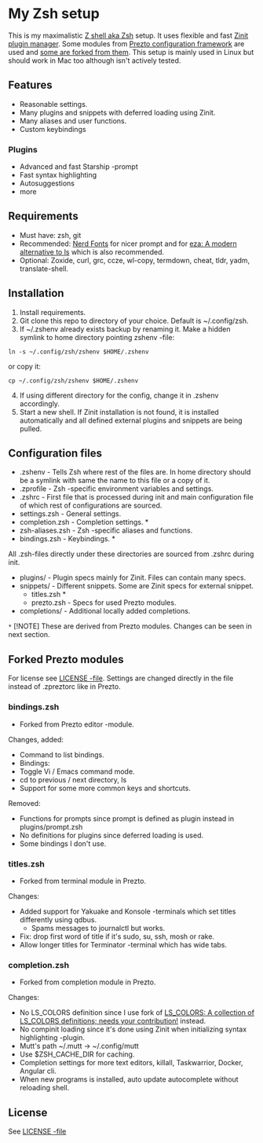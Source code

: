 # My Zsh setup

This is my maximalistic [Z shell aka Zsh](https://zsh.sourceforge.io/) setup. It uses flexible and fast [Zinit plugin manager](https://github.com/zdharma-continuum/zinit). Some modules from [Prezto configuration framework](https://github.com/sorin-ionescu/prezto) are used and [some are forked from them](#forked-prezto-modules). This setup is mainly used in Linux but should work in Mac too although isn't actively tested.

## Features

- Reasonable settings.
- Many plugins and snippets with deferred loading using Zinit.
- Many aliases and user functions.
- Custom keybindings

### Plugins

- Advanced and fast Starship -prompt
- Fast syntax highlighting
- Autosuggestions
- more

## Requirements

- Must have: zsh, git
- Recommended: [Nerd Fonts](https://www.nerdfonts.com/) for nicer prompt and for [eza: A modern alternative to ls](https://github.com/eza-community/eza) which is also recommended.
- Optional: Zoxide, curl, grc, ccze, wl-copy, termdown, cheat, tldr, yadm, translate-shell.

## Installation

1. Install requirements.
2. Git clone this repo to directory of your choice. Default is ~/.config/zsh.
3. If ~/.zshenv already exists backup by renaming it. Make a hidden symlink to home directory pointing zshenv -file:
```
ln -s ~/.config/zsh/zshenv $HOME/.zshenv
```
 or copy it:
```
cp ~/.config/zsh/zshenv $HOME/.zshenv
```

4. If using different directory for the config, change it in .zshenv accordingly.
5. Start a new shell. If Zinit installation is not found, it is installed automatically
and all defined external plugins and snippets are being pulled.

## Configuration files

- .zshenv - Tells Zsh where rest of the files are. In home directory should be a symlink with same the name to this file or a copy of it.
- .zprofile - Zsh -specific environment variables and settings.
- .zshrc - First file that is processed during init and main configuration file of which rest of configurations are sourced.
- settings.zsh - General settings.
- completion.zsh - Completion settings. *
- zsh-aliases.zsh - Zsh -specific aliases and functions.
- bindings.zsh - Keybindings. *

All .zsh-files directly under these directories are sourced from .zshrc during init.
- plugins/ - Plugin specs mainly for Zinit. Files can contain many specs.
- snippets/ - Different snippets. Some are Zinit specs for external snippet.
  - titles.zsh *
  - prezto.zsh - Specs for used Prezto modules.
- completions/ - Additional locally added completions.

`*` [!NOTE]  These are derived from Prezto modules. Changes can be seen in next section.

## Forked Prezto modules

For license see [LICENSE -file](./LICENSE). Settings are changed directly in the file instead of .zpreztorc like in Prezto.

### bindings.zsh

- Forked from Prezto editor -module.

Changes, added:
- Command to list bindings.
- Bindings:
- Toggle Vi / Emacs command mode.
- cd to previous / next directory, ls
- Support for some more common keys and shortcuts.

Removed:
- Functions for prompts since prompt is defined as plugin instead in plugins/prompt.zsh
- No definitions for plugins since deferred loading is used.
- Some bindings I don't use.

### titles.zsh

- Forked from terminal module in Prezto.

Changes:
- Added support for Yakuake and Konsole -terminals which set titles differently using qdbus.
  - Spams messages to journalctl but works.
- Fix: drop first word of title if it's sudo, su, ssh, mosh or rake.
- Allow longer titles for Terminator -terminal which has wide tabs.

### completion.zsh

- Forked from completion module in Prezto.

Changes:
- No LS_COLORS definition since I use fork of  [LS_COLORS: A collection of LS_COLORS definitions; needs your contribution!](https://github.com/trapd00r/LS_COLORS) instead.
- No compinit loading since it's done using Zinit when initializing syntax highlighting -plugin.
- Mutt's path ~/.mutt -> ~/.config/mutt
- Use $ZSH_CACHE_DIR for caching.
- Completion settings for more text editors, killall, Taskwarrior, Docker, Angular cli.
- When new programs is installed, auto update autocomplete without reloading shell.

## License

See [LICENSE -file](./LICENSE)
